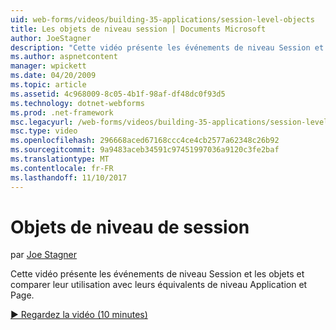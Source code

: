 ```yaml
---
uid: web-forms/videos/building-35-applications/session-level-objects
title: Les objets de niveau session | Documents Microsoft
author: JoeStagner
description: "Cette vidéo présente les événements de niveau Session et les objets et comparer leur utilisation avec leurs équivalents de niveau Application et Page."
ms.author: aspnetcontent
manager: wpickett
ms.date: 04/20/2009
ms.topic: article
ms.assetid: 4c968009-8c05-4b1f-98af-df48dc0f93d5
ms.technology: dotnet-webforms
ms.prod: .net-framework
msc.legacyurl: /web-forms/videos/building-35-applications/session-level-objects
msc.type: video
ms.openlocfilehash: 296668aced67168ccc4ce4cb2577a62348c26b92
ms.sourcegitcommit: 9a9483aceb34591c97451997036a9120c3fe2baf
ms.translationtype: MT
ms.contentlocale: fr-FR
ms.lasthandoff: 11/10/2017
---
```

<a name="session-level-objects"></a>Objets de niveau de session
====================
par [Joe Stagner](https://github.com/JoeStagner)

Cette vidéo présente les événements de niveau Session et les objets et comparer leur utilisation avec leurs équivalents de niveau Application et Page.

[&#9654; Regardez la vidéo (10 minutes)](https://channel9.msdn.com/Blogs/ASP-NET-Site-Videos/session-level-objects)
